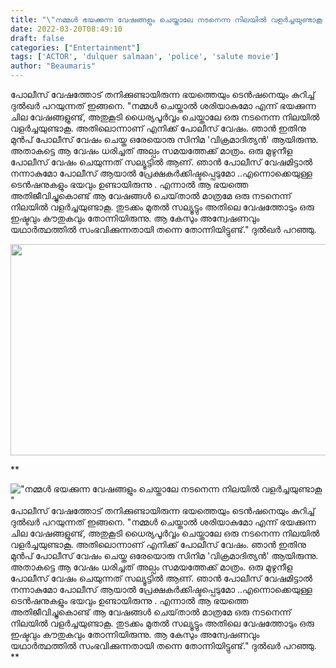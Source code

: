 ```yaml
---
title: "\"നമ്മൾ ഭയക്കുന്ന വേഷങ്ങളും ചെയ്താലേ നടനെന്ന നിലയിൽ വളർച്ചയുണ്ടാകൂ \""
date: 2022-03-20T08:49:10
draft: false
categories: ["Entertainment"]
tags: ['ACTOR', 'dulquer salmaan', 'police', 'salute movie']
author: "Beaumaris"
---
```


പോലീസ് വേഷത്തോട് തനിക്കുണ്ടായിരുന്ന ഭയത്തെയും ടെൻഷനെയും കുറിച്ച് ദുൽഖർ പറയുന്നത് ഇങ്ങനെ. "നമ്മൾ ചെയ്താൽ ശരിയാകുമോ എന്ന് ഭയക്കുന്ന ചില വേഷങ്ങളുണ്ട്, അതുകൂടി ധൈര്യപൂർവ്വം ചെയ്താലേ ഒരു നടനെന്ന നിലയിൽ വളർച്ചയുണ്ടാകൂ. അതിലൊന്നാണ് എനിക്ക് പോലീസ് വേഷം. ഞാൻ ഇതിനു മുൻപ് പോലീസ് വേഷം ചെയ്ത ഒരേയൊരു സിനിമ 'വിക്രമാദിത്യൻ' ആയിരുന്നു. അതാകട്ടെ ആ വേഷം ധരിച്ചത് അല്പം സമയത്തേക്ക് മാത്രം. ഒരു മുഴുനീള പോലീസ് വേഷം ചെയുന്നത് സല്യൂട്ടിൽ ആണ്. ഞാൻ പോലീസ് വേഷമിട്ടാൽ നന്നാകുമോ പോലീസ് ആയാൽ പ്രേക്ഷകർക്കിഷ്ടപ്പെടുമോ ..എന്നൊക്കെയുള്ള ടെൻഷനുകളും ഭയവും ഉണ്ടായിരുന്നു . എന്നാൽ ആ ഭയത്തെ അതിജീവിച്ചുകൊണ്ട് ആ വേഷങ്ങൾ ചെയ്‌താൽ മാത്രമേ ഒരു നടനെന്ന് നിലയിൽ വളർച്ചയുണ്ടാകൂ. തുടക്കം മുതൽ സല്യൂട്ടും അതിലെ വേഷത്തോടും ഒരു ഇഷ്ടവും കൗതുകവും തോന്നിയിരുന്നു. ആ കേസും അന്വേഷണവും യഥാർത്ഥത്തിൽ സംഭവിക്കുന്നതായി തന്നെ തോന്നിയിട്ടുണ്ട്." ദുൽഖർ പറഞ്ഞു.

<img class="size-full wp-image-326972 aligncenter" src="https://cdn.boolokam.com/articles/2022/03/ggrgg-1.jpg" alt="" width="600" height="338" />

**


!["നമ്മൾ ഭയക്കുന്ന വേഷങ്ങളും ചെയ്താലേ നടനെന്ന നിലയിൽ വളർച്ചയുണ്ടാകൂ "](https://cdn.boolokam.com/articles/2022/03/ggrgg-1.jpg)പോലീസ് വേഷത്തോട് തനിക്കുണ്ടായിരുന്ന ഭയത്തെയും ടെൻഷനെയും കുറിച്ച് ദുൽഖർ പറയുന്നത് ഇങ്ങനെ. "നമ്മൾ ചെയ്താൽ ശരിയാകുമോ എന്ന് ഭയക്കുന്ന ചില വേഷങ്ങളുണ്ട്, അതുകൂടി ധൈര്യപൂർവ്വം ചെയ്താലേ ഒരു നടനെന്ന നിലയിൽ വളർച്ചയുണ്ടാകൂ. അതിലൊന്നാണ് എനിക്ക് പോലീസ് വേഷം. ഞാൻ ഇതിനു മുൻപ് പോലീസ് വേഷം ചെയ്ത ഒരേയൊരു സിനിമ 'വിക്രമാദിത്യൻ' ആയിരുന്നു. അതാകട്ടെ ആ വേഷം ധരിച്ചത് അല്പം സമയത്തേക്ക് മാത്രം. ഒരു മുഴുനീള പോലീസ് വേഷം ചെയുന്നത് സല്യൂട്ടിൽ ആണ്. ഞാൻ പോലീസ് വേഷമിട്ടാൽ നന്നാകുമോ പോലീസ് ആയാൽ പ്രേക്ഷകർക്കിഷ്ടപ്പെടുമോ ..എന്നൊക്കെയുള്ള ടെൻഷനുകളും ഭയവും ഉണ്ടായിരുന്നു . എന്നാൽ ആ ഭയത്തെ അതിജീവിച്ചുകൊണ്ട് ആ വേഷങ്ങൾ ചെയ്‌താൽ മാത്രമേ ഒരു നടനെന്ന് നിലയിൽ വളർച്ചയുണ്ടാകൂ. തുടക്കം മുതൽ സല്യൂട്ടും അതിലെ വേഷത്തോടും ഒരു ഇഷ്ടവും കൗതുകവും തോന്നിയിരുന്നു. ആ കേസും അന്വേഷണവും യഥാർത്ഥത്തിൽ സംഭവിക്കുന്നതായി തന്നെ തോന്നിയിട്ടുണ്ട്." ദുൽഖർ പറഞ്ഞു. **
